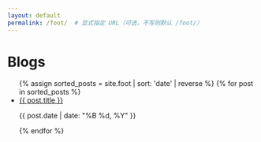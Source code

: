 ```yaml
---
layout: default
permalink: /foot/  # 显式指定 URL（可选，不写则默认 /foot/）
---
```

<h1>Blogs</h1>
<ul>
  {% assign sorted_posts = site.foot | sort: 'date' | reverse %}  <!-- 修正为 site.foot -->
  {% for post in sorted_posts %}
    <li>
      <a href="{{ post.url }}">{{ post.title }}</a>
      <p>{{ post.date | date: "%B %d, %Y" }}</p>
    </li>
  {% endfor %}
</ul>
